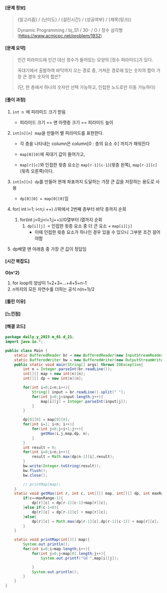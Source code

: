 #### [문제 정보]
>  {알고리즘} / {난이도} / {걸린시간} / {성공여부} / {제목(링크)}
>
>  Dynamic Programming / bj_S1 / 30- / O / 정수 삼각형(https://www.acmicpc.net/problem/1932)

#### [문제 요약]

> 인간 피라미드에 인간 대신 정수가 들어있는 모양의 [정수 피라미드]가 있다.
>
> 꼭대기에서 출발하여 바닥까지 오는 경로 중, 거쳐온 경로에 있는 숫자의 합이 가장 큰 경우 숫자의 합은?
>
> (단, 한 층에서 하나의 숫자만 선택 가능하고, 인접한 노드로만 이동 가능하다)

#### [풀이 과정]

1. `int n `에 피라미드 크기 받음 

   - 피라미드 크기 == 맨 아랫층 크기 == 피라미드 높이

2. `int[n][n] map`을 만들어 별 피라미드를 표현한다.

   - 각 층을 나타내는 column은 column[0 : 층의 요소 수] 까지가 채워진다

   - `map[0][0]`에 꼭대기 값이 들어가고, 

   - `map[r][c]`와 인접한 윗층 요소는 `map[r-1][c-1]`(윗층 왼쪽), `map[r-1][c]`(윗측 오른쪽)이다.

2. `int[n][n] dp`를 만들어 현재 좌표까지 도달하는 가장 큰 값을 저장하는 용도로 사용
   - `dp[0][0] = map[0][0]`임
3. for( int i=1; i<n;i ++) //위에서 2번째 층부터 바닥 층까지 순회
   1. for(int j=0;j<i+1;j++)//0열부터 i열까지 순회
      1. `dp[i][j] `= 인접한 윗층 요소 중 더 큰 요소 + `map[i][j]`
         - 이때 인접한 윗층 요소가 하나인 경우 있을 수 있으니 그부분 조건 걸어야함
4. dp배열 맨 아래층 중 가장 큰 값이 정답임



#### [시간 복잡도]

**O(n^2)**

1. for loop의 양상이 1+2+3+...+4+5+n-1
2. n까지의 모든 자연수를 더하는 공식 n(n+1)/2

#### [틀린 이유]

#### [느낀점]
#### [해결 코드]
```java
package daily.y_2023.m_01.d_21;
import java.io.*;

public class Main {
    static BufferedReader br = new BufferedReader(new InputStreamReader(System.in));
    static BufferedWriter bw = new BufferedWriter(new OutputStreamWriter(System.out));
    public static void main(String[] args) throws IOException{
        int n = Integer.parseInt(br.readLine());
        int[][] map = new int[n][n];
        int[][] dp = new int[n][n];

        for(int i=0;i<n;i++){
            String[] input = br.readLine().split(" ");
            for(int j=0;j<input.length;j++){
                map[i][j] = Integer.parseInt(input[j]);
            }
        }

        dp[0][0] = map[0][0];
        for(int i=1; i<n; i++){
            for(int j=0;j<i+1;j++){
                getMax(i,j,map,dp, n);
            }
        }
        int result = 0;
        for(int i=0;i<n;i++){
            result = Math.max(dp[n-1][i],result);
        }
        bw.write(Integer.toString(result));
        bw.flush();
        bw.close();

        // printMap(map);
    }
    static void getMax(int r, int c, int[][] map, int[][] dp, int maxRange){
        if(c==maxRange-1){
            dp[r][c] = dp[r-1][c-1]+map[r][c];
        }else if(c-1<0){
            dp[r][c] = dp[r-1][c] + map[r][c];
        }else{
            dp[r][c] = Math.max(dp[r-1][c],dp[r-1][c-1]) + map[r][c];
        }
    }

    static void printMap(int[][] map){
        System.out.println();
        for(int i=0;i<map.length;i++){
            for(int j=0;j<map[0].length;j++){
                System.out.printf("%d ",map[i][j]);

            }
            System.out.println();
        }
    }
}

```